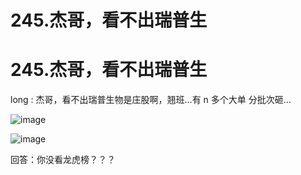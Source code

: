 # 245.杰哥，看不出瑞普生

# 245.杰哥，看不出瑞普生

long : 杰哥，看不出瑞普生物是庄股啊，翘班…有 n 多个大单 分批次砸…

![image](img/Image_092.png)

![image](img/Image_093.png)

回答：你没看龙虎榜？？？